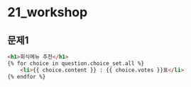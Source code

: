 # 21_workshop

## 문제1

```html
<h1>회식메뉴 추천</h1>
{% for choice in question.choice_set.all %}
	<li>{{ choice.content }} : {{ choice.votes }}표</li>
{% endfor %}
```

